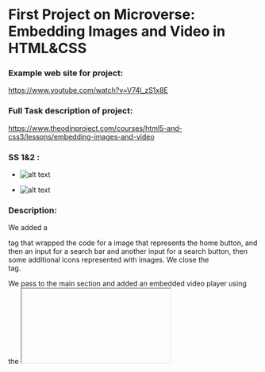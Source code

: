 # First Project on Microverse: Embedding Images and Video in HTML&CSS

### Example web site for project:

https://www.youtube.com/watch?v=V74l_zS1x8E

### Full Task description of project:

https://www.theodinproject.com/courses/html5-and-css3/lessons/embedding-images-and-video

### SS 1&2 :

* ![alt text](https://ibb.co/qnFKD8n "Screen Shot -1")




* ![alt text](https://ibb.co/R6v6xZy "Screen Shot -2")



### Description:

We added a <nav> tag that wrapped the code for a image that represents the home button, and then an input for a search bar and another input for a search button, then some additional icons represented with images. We close the </nav> tag.

We pass to the main section and added an embedded video player using the <iframe> tag followed by a block for video bar wrapped by a <div> wich includes paragraph with the video title then a block for video views, like, dislike and share buttons; another block for user id icon and user description; then we added the comments section wrapped by a <div> tag with a <textarea> for comments and a some comments.

The last part is the <aside> tag it's content is in the right most part with recommended videos, thumbnails titles and views for each video.